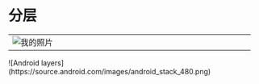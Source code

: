 
# 分层
<table>
   <td width="20%" height="20%">
            <img src="https://source.android.com/images/android_stack_480.png" alt="我的照片" />
   </td>
</table>
![Android layers](https://source.android.com/images/android_stack_480.png)<br>
